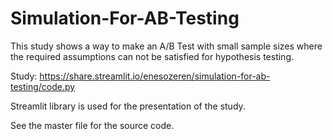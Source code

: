# Simulation-For-AB-Testing
This study shows a way to make an A/B Test with small sample sizes where the required assumptions can not be satisfied for hypothesis testing.

Study: https://share.streamlit.io/enesozeren/simulation-for-ab-testing/code.py

Streamlit library is used for the presentation of the study.

See the master file for the source code.
